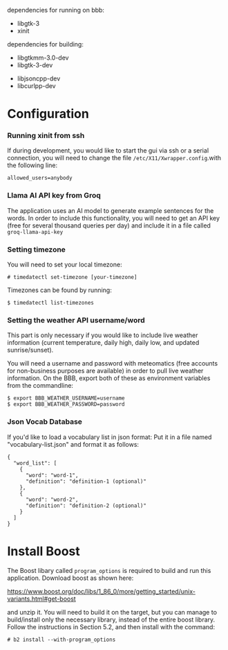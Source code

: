 

dependencies for running on bbb:

- libgtk-3
- xinit

dependencies for building:

- libgtkmm-3.0-dev
- libgtk-3-dev
<!-- - libgweather-3-dev (for retrieving weather information) -->
- libjsoncpp-dev
- libcurlpp-dev




# Configuration

### Running xinit from ssh

If during development, you would like to start the gui via ssh or a serial connection, you will need to change the file `/etc/X11/Xwrapper.config`.with the following line:
```
allowed_users=anybody
```

### Llama AI API key from Groq

The application uses an AI model to generate example sentences for the words. In order to include this functionality, you will need to get an API key (free for several thousand queries per day) and include it in a file called `groq-llama-api-key`


### Setting timezone

You will need to set your local timezone:

```
# timedatectl set-timezone [your-timezone]
```

Timezones can be found by running:
```
$ timedatectl list-timezones
```
 
### Setting the weather API username/word

This part is only necessary if you would like to include live weather information (current temperature, daily high, daily low, and updated sunrise/sunset).

You will need a username and password with meteomatics (free accounts for non-business purposes are available) in order to pull live weather information. On the BBB, export both of these as environment variables from the commandline:

```
$ export BBB_WEATHER_USERNAME=username
$ export BBB_WEATHER_PASSWORD=password
```


### Json Vocab Database

If you'd like to load a vocabulary list in json format: Put it in a file named "vocabulary-list.json" and format it as follows:

```
{
  "word_list": [
    {
      "word": "word-1",
      "definition": "definition-1 (optional)"
    },
    {
      "word": "word-2",
      "definition": "definition-2 (optional)"
    }
  ]
}
```

# Install Boost

The Boost libary called `program_options` is required to build and run this application. Download boost as shown here:

https://www.boost.org/doc/libs/1_86_0/more/getting_started/unix-variants.html#get-boost

and unzip it. You will need to build it on the target, but you can manage to build/install only the necessary library, instead of the entire boost library. Follow the instructions in Section 5.2, and then install with the command:

```
# b2 install --with-program_options
```

